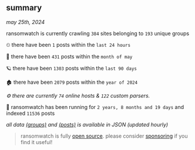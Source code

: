 
## summary
_may 25th, 2024_

ransomwatch is currently crawling `384` sites belonging to `193` unique groups

⏲ there have been `1` posts within the `last 24 hours`

🦈 there have been `431` posts within the `month of may`

🪐 there have been `1303` posts within the `last 90 days`

🏚 there have been `2079` posts within the `year of 2024`

_⚙️ there are currently `74` online hosts & `122` custom parsers._

🦕 ransomwatch has been running for `2 years, 8 months and 19 days` and indexed `11536` posts

_all data  [(groups)](http://ransomwhat.telemetry.ltd/groups) and [(posts)](http://ransomwhat.telemetry.ltd/posts) is available in JSON (updated hourly)_

> ransomwatch is fully [open source](https://github.com/joshhighet/ransomwatch#ransomwatch--). please consider [sponsoring](https://github.com/sponsors/joshhighet) if you find it useful!
